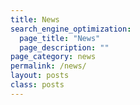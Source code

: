 ```yaml
---
title: News
search_engine_optimization:
  page_title: "News"
  page_description: ""
page_category: news
permalink: /news/
layout: posts
class: posts
---
```

